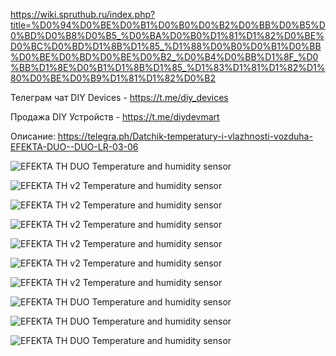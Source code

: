 https://wiki.spruthub.ru/index.php?title=%D0%94%D0%BE%D0%B1%D0%B0%D0%B2%D0%BB%D0%B5%D0%BD%D0%B8%D0%B5_%D0%BA%D0%B0%D1%81%D1%82%D0%BE%D0%BC%D0%BD%D1%8B%D1%85_%D1%88%D0%B0%D0%B1%D0%BB%D0%BE%D0%BD%D0%BE%D0%B2_%D0%B4%D0%BB%D1%8F_%D0%BB%D1%8E%D0%B1%D1%8B%D1%85_%D1%83%D1%81%D1%82%D1%80%D0%BE%D0%B9%D1%81%D1%82%D0%B2

Телеграм чат DIY Devices - https://t.me/diy_devices

Продажа DIY Устройств - https://t.me/diydevmart

Описание: https://telegra.ph/Datchik-temperatury-i-vlazhnosti-vozduha-EFEKTA-DUO--DUO-LR-03-06

![EFEKTA TH DUO Temperature and humidity sensor](https://raw.githubusercontent.com/smartboxchannel/EFEKTA-TH-DUO/main/Images/01.jpg) 

![EFEKTA TH v2 Temperature and humidity sensor](https://raw.githubusercontent.com/smartboxchannel/EFEKTA-TH-DUO/main/Images/sh000.png) 

![EFEKTA TH v2 Temperature and humidity sensor](https://raw.githubusercontent.com/smartboxchannel/EFEKTA-TH-DUO/main/Images/sh01.png) 

![EFEKTA TH v2 Temperature and humidity sensor](https://raw.githubusercontent.com/smartboxchannel/EFEKTA-TH-DUO/main/Images/sh02.png) 

![EFEKTA TH v2 Temperature and humidity sensor](https://raw.githubusercontent.com/smartboxchannel/EFEKTA-TH-DUO/main/Images/sh02_1.png) 

![EFEKTA TH v2 Temperature and humidity sensor](https://raw.githubusercontent.com/smartboxchannel/EFEKTA-TH-DUO/main/Images/sh03.png) 

![EFEKTA TH v2 Temperature and humidity sensor](https://raw.githubusercontent.com/smartboxchannel/EFEKTA-TH-DUO/main/Images/sh04.png) 

![EFEKTA TH DUO Temperature and humidity sensor](https://raw.githubusercontent.com/smartboxchannel/EFEKTA-TH-DUO/main/Images/00.jpg) 

![EFEKTA TH DUO Temperature and humidity sensor](https://raw.githubusercontent.com/smartboxchannel/EFEKTA-TH-DUO/main/Images/02.jpg) 

![EFEKTA TH DUO Temperature and humidity sensor](https://raw.githubusercontent.com/smartboxchannel/EFEKTA-TH-DUO/main/Images/03.jpg) 
